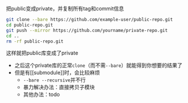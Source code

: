 把public变成private，并复制所有tag和commit信息
```sh
git clone --bare https://github.com/example-user/public-repo.git
cd public-repo.git
git push --mirror https://github.com/yourname/private-repo.git
cd ..
rm -rf public-repo.git
```
这样就把public库变成了private
- 之后这个private库的正常`clone`（而不需`--bare`）就能得到你想要的结果了
- 但是有[[submodule]]时，会比较麻烦
  - `--bare --recursive`并不行
  - 暴力解决办法：直接拷贝子模块
  - 其他办法：todo